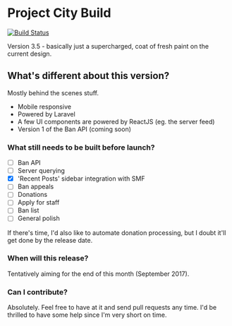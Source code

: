 # Project City Build
[![Build Status](https://travis-ci.org/itsmyfirstday/ProjectCityBuild.svg?branch=v3.5)](https://travis-ci.org/itsmyfirstday/ProjectCityBuild)

Version 3.5 - basically just a supercharged, coat of fresh paint on the current design.

## What's different about this version?
Mostly behind the scenes stuff.
* Mobile responsive
* Powered by Laravel
* A few UI components are powered by ReactJS (eg. the server feed)
* Version 1 of the Ban API (coming soon)

### What still needs to be built before launch?
- [ ] Ban API
- [ ] Server querying
- [x] 'Recent Posts' sidebar integration with SMF
- [ ] Ban appeals
- [ ] Donations
- [ ] Apply for staff
- [ ] Ban list
- [ ] General polish

If there's time, I'd also like to automate donation processing, but I doubt it'll get done by the release date.

### When will this release?
Tentatively aiming for the end of this month (September 2017).

### Can I contribute?
Absolutely. Feel free to have at it and send pull requests any time. I'd be thrilled to have some help since I'm very short on time.